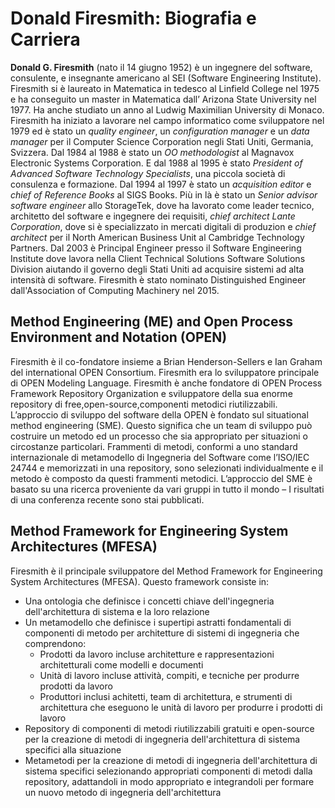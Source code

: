 # Donald Firesmith: Biografia e Carriera

**Donald G. Firesmith** (nato il 14 giugno 1952) è un ingegnere del software, consulente, e insegnante americano al SEI (Software Engineering Institute). Firesmith si è laureato in Matematica in tedesco al Linfield College nel 1975 e ha conseguito un master in Matematica dall’ Arizona State University nel 1977. Ha anche studiato un anno al Ludwig Maximilian University di Monaco. Firesmith ha iniziato a lavorare nel campo informatico come sviluppatore nel 1979 ed è stato un *quality engineer*, un *configuration manager* e un *data manager* per il Computer Science Corporation negli Stati Uniti, Germania, Svizzera. Dal 1984 al 1988 è stato un *OO methodologist* al Magnavox Electronic Systems Corporation. E dal 1988 al 1995 è stato *President of Advanced Software Technology Specialists*, una piccola società di consulenza e formazione. Dal 1994 al 1997 è stato un *acquisition editor* e *chief of Reference Books* al SIGS Books. Più in là è stato un *Senior advisor software engineer* allo StorageTek, dove ha lavorato come leader tecnico, architetto del software e ingegnere dei requisiti, *chief architect Lante Corporation*, dove si è specializzato in mercati digitali di produzion e *chief architect* per il North American Business Unit al Cambridge Technology Partners. Dal 2003 è Principal Engineer presso il Software Engineering Institute dove lavora nella Client Technical Solutions Software Solutions Division aiutando il governo degli Stati Uniti ad acquisire sistemi ad alta intensità di software. Firesmith è stato nominato Distinguished Engineer dall'Association of Computing Machinery nel 2015.

## Method Engineering (ME) and Open Process Environment and Notation (OPEN)
Firesmith è il co-fondatore insieme a Brian Henderson-Sellers e Ian Graham del international OPEN Consortium. Firesmith era lo sviluppatore principale di OPEN Modeling Language. Firesmith è anche fondatore di OPEN Process Framework Repository Organization e sviluppatore della sua enorme repository di free,open-source,componenti metodici riutilizzabili.
L’approccio di sviluppo del software della OPEN è fondato sul situational method engineering (SME). Questo significa che un team di sviluppo può costruire un metodo ed un processo che sia appropriato per  situazioni o circostanze particolari. Frammenti di metodi, conformi a uno standard internazionale di metamodello di Ingegneria del Software come l’ISO/IEC 24744 e memorizzati in una repository, sono selezionati individualmente e il metodo è composto da questi frammenti metodici. L’approccio del SME è basato su una ricerca proveniente da vari gruppi in tutto il mondo – I risultati di una conferenza recente sono stai pubblicati.

## Method Framework for Engineering System Architectures (MFESA)

Firesmith è il principale sviluppatore del Method Framework for Engineering System Architectures (MFESA). Questo framework consiste in:
* Una ontologia che definisce i concetti chiave dell'ingegneria dell'architettura di sistema e la loro relazione
* Un metamodello che definisce i supertipi astratti fondamentali di componenti di metodo per architetture di sistemi di ingegneria che comprendono:
	* Prodotti da lavoro incluse architetture e rappresentazioni architetturali come modelli e documenti
	* Unità di lavoro incluse attività, compiti, e tecniche per produrre prodotti da lavoro
	* Produttori inclusi achitetti, team di architettura, e strumenti di architettura che eseguono le unità di lavoro per produrre i prodotti di lavoro
* Repository di componenti di metodi riutilizzabili gratuiti e open-source per la creazione di metodi di ingegneria dell'architettura di sistema specifici alla situazione
* Metametodi per la creazione di metodi di ingegneria dell'architettura di sistema specifici selezionando appropriati componenti di metodi dalla repository, adattandoli in modo appropriato e integrandoli per formare un nuovo metodo di ingegneria dell'architettura
